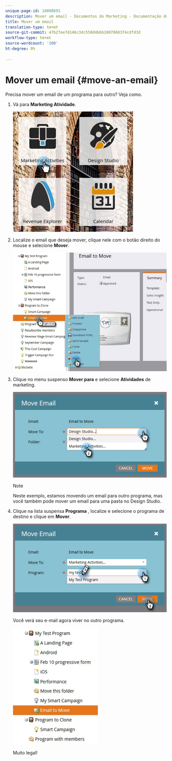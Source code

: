 ```yaml
---
unique-page-id: 10098691
description: Mover um email - Documentos do Marketing - Documentação do produto
title: Mover um email
translation-type: tm+mt
source-git-commit: 47b2fee7d146c3dc558d4bbb10070683f4cdfd3d
workflow-type: tm+mt
source-wordcount: '100'
ht-degree: 0%

---
```



# Mover um email {#move-an-email}

Precisa mover um email de um programa para outro? Veja como.

1. Vá para **Marketing Atividade**.

   ![](assets/one-2.png)

1. Localize o email que deseja mover, clique nele com o botão direito do mouse e selecione **Mover**.

   ![](assets/leadperformance.jpg)

1. Clique no menu suspenso **Mover para** e selecione **Atividades** de marketing.

   ![](assets/three-2.png)

   >[!NOTE]
   >
   >Neste exemplo, estamos movendo um email para outro programa, mas você também pode mover um email para uma pasta no Design Studio.

1. Clique na lista suspensa **Programa** , localize e selecione o programa de destino e clique em **Mover**.

   ![](assets/four-2.png)

   Você verá seu e-mail agora viver no outro programa.

   ![](assets/leadperformance2.jpg)

   Muito legal!

